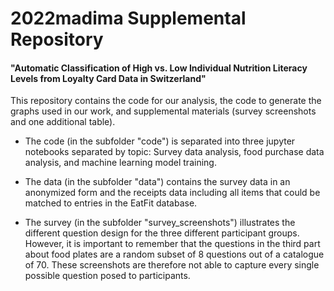 # 2022madima Supplemental Repository
#### "Automatic Classification of High vs. Low Individual Nutrition Literacy Levels from Loyalty Card Data in Switzerland"


This repository contains the code for our analysis, the code to generate the graphs used in our work, and supplemental materials (survey screenshots and one additional table).

- The code (in the subfolder "code") is separated into three jupyter notebooks separated by topic: Survey data analysis, food purchase data analysis, and machine learning model training.

- The data (in the subfolder "data") contains the survey data in an anonymized form and the receipts data including all items that could be matched to entries in the EatFit database.

- The survey (in the subfolder "survey_screenshots") illustrates the different question design for the three different participant groups. However, it is important to remember that the questions in the third part about food plates are a random subset of 8 questions out of a catalogue of 70. These screenshots are therefore not able to capture every single possible question posed to participants.